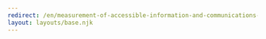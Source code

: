 ```yaml
---
redirect: /en/measurement-of-accessible-information-and-communications-technology-ict/
layout: layouts/base.njk
---
```

